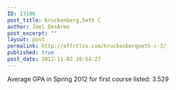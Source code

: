 ```yaml
---
ID: 13186
post_title: Kruckenberg,Seth C
author: Joel DesArmo
post_excerpt: ""
layout: post
permalink: http://effrtlss.com/kruckenbergseth-c-3/
published: true
post_date: 2012-11-02 20:54:27
---
```

<p>Average GPA in Spring 2012 for first course listed: 3.529</p>